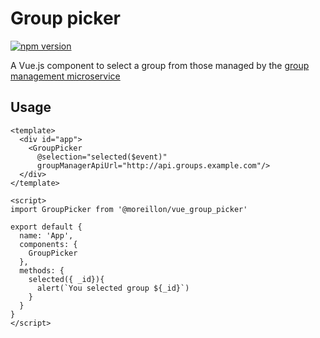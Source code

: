 # Group picker

[![npm version](https://badge.fury.io/js/@moreillon%2Fvue_group_picker.svg)](https://badge.fury.io/js/@moreillon%2Fvue_group_picker)

A Vue.js component to select a group from those managed by the [group management microservice](https://github.com/maximemoreillon/group_manager)

## Usage

```
<template>
  <div id="app">
    <GroupPicker
      @selection="selected($event)"
      groupManagerApiUrl="http://api.groups.example.com"/>
  </div>
</template>

<script>
import GroupPicker from '@moreillon/vue_group_picker'

export default {
  name: 'App',
  components: {
    GroupPicker
  },
  methods: {
    selected({ _id}){
      alert(`You selected group ${_id}`)
    }
  }
}
</script>
```

